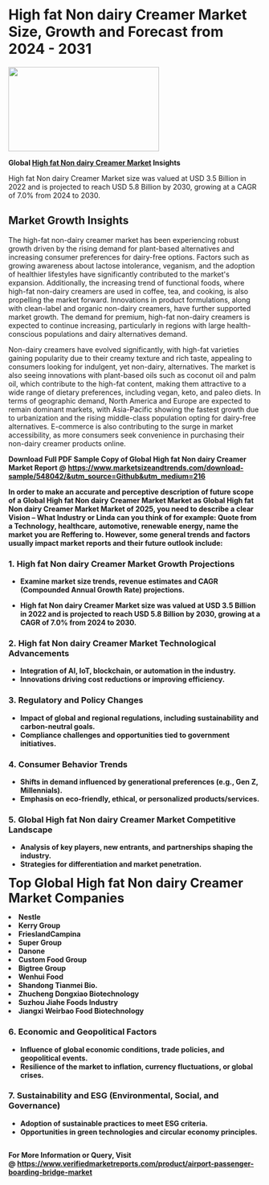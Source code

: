 <H1>High fat Non dairy Creamer Market Size, Growth and Forecast from 2024 - 2031</H1><img class="aligncenter size-medium wp-image-584254" src="https://thirdeyenews.in/wp-content/uploads/2024/09/Global-Market-Research-300x168.jpeg" alt="" width="300" height="168" /><p><strong>Global&nbsp;<a href="https://www.marketsizeandtrends.com/download-sample/548042/&amp;utm_source=Github&utm_medium=216">High fat Non dairy Creamer Market</a> Insights</strong></p><p>High fat Non dairy Creamer Market size was valued at USD 3.5 Billion in 2022 and is projected to reach USD 5.8 Billion by 2030, growing at a CAGR of 7.0% from 2024 to 2030.</p><p><h2>Market Growth Insights</h2> <p>The high-fat non-dairy creamer market has been experiencing robust growth driven by the rising demand for plant-based alternatives and increasing consumer preferences for dairy-free options. Factors such as growing awareness about lactose intolerance, veganism, and the adoption of healthier lifestyles have significantly contributed to the market's expansion. Additionally, the increasing trend of functional foods, where high-fat non-dairy creamers are used in coffee, tea, and cooking, is also propelling the market forward. Innovations in product formulations, along with clean-label and organic non-dairy creamers, have further supported market growth. The demand for premium, high-fat non-dairy creamers is expected to continue increasing, particularly in regions with large health-conscious populations and dairy alternatives demand.</p> <p><strong></strong></p> <p>Non-dairy creamers have evolved significantly, with high-fat varieties gaining popularity due to their creamy texture and rich taste, appealing to consumers looking for indulgent, yet non-dairy, alternatives. The market is also seeing innovations with plant-based oils such as coconut oil and palm oil, which contribute to the high-fat content, making them attractive to a wide range of dietary preferences, including vegan, keto, and paleo diets. In terms of geographic demand, North America and Europe are expected to remain dominant markets, with Asia-Pacific showing the fastest growth due to urbanization and the rising middle-class population opting for dairy-free alternatives. E-commerce is also contributing to the surge in market accessibility, as more consumers seek convenience in purchasing their non-dairy creamer products online.</p> <p><strong></p><p><span class=""><strong>Download Full PDF Sample Copy of Global High fat Non dairy Creamer Market Report</strong> @ <a href="https://www.marketsizeandtrends.com/download-sample/548042/&amp;utm_source=Github&utm_medium=216" target="_blank">https://www.marketsizeandtrends.com/download-sample/548042/&amp;utm_source=Github&utm_medium=216</a></span></p><p>In order to make an accurate and perceptive description of future scope of a Global&nbsp;High fat Non dairy Creamer Market Market as Global&nbsp;High fat Non dairy Creamer Market Market of 2025, you need to describe a clear Vision &ndash; What Industry or Linda can you think of for example: Quote from a Technology, healthcare, automotive, renewable energy, name the market you are Reffering to. However, some general trends and factors usually impact market reports and their future outlook include:</p><h3>1.&nbsp;<strong>High fat Non dairy Creamer Market Growth Projections</strong></h3><ul><li>Examine market size trends, revenue estimates and CAGR (Compounded Annual Growth Rate) projections.</li><li><p>High fat Non dairy Creamer Market size was valued at USD 3.5 Billion in 2022 and is projected to reach USD 5.8 Billion by 2030, growing at a CAGR of 7.0% from 2024 to 2030.</p></li></ul><h3>2.&nbsp;<strong>High fat Non dairy Creamer Market Technological Advancements</strong></h3><ul><li>Integration of AI, IoT, blockchain, or automation in the industry.</li><li>Innovations driving cost reductions or improving efficiency.</li></ul><h3>3.&nbsp;<strong>Regulatory and Policy Changes</strong></h3><ul><li>Impact of global and regional regulations, including sustainability and carbon-neutral goals.</li><li>Compliance challenges and opportunities tied to government initiatives.</li></ul><h3>4.&nbsp;<strong>Consumer Behavior Trends</strong></h3><ul><li>Shifts in demand influenced by generational preferences (e.g., Gen Z, Millennials).</li><li>Emphasis on eco-friendly, ethical, or personalized products/services.</li></ul><h3>5.&nbsp;<strong>Global High fat Non dairy Creamer Market Competitive Landscape</strong></h3><ul><li>Analysis of key players, new entrants, and partnerships shaping the industry.</li><li>Strategies for differentiation and market penetration.</li></ul><p data-pm-slice="1 1 []"><span style="color: inherit; font-family: inherit; font-size: 25px;">Top Global High fat Non dairy Creamer Market Companies</span></p><div class="" data-test-id=""><p><li>Nestle</li><li> Kerry Group</li><li> FrieslandCampina</li><li> Super Group</li><li> Danone</li><li> Custom Food Group</li><li> Bigtree Group</li><li> Wenhui Food</li><li> Shandong Tianmei Bio.</li><li> Zhucheng Dongxiao Biotechnology</li><li> Suzhou Jiahe Foods Industry</li><li> Jiangxi Weirbao Food Biotechnology</li></p></div><h3>6.&nbsp;<strong>Economic and Geopolitical Factors</strong></h3><ul><li>Influence of global economic conditions, trade policies, and geopolitical events.</li><li>Resilience of the market to inflation, currency fluctuations, or global crises.</li></ul><h3>7.&nbsp;<strong>Sustainability and ESG (Environmental, Social, and Governance)</strong></h3><ul><li>Adoption of sustainable practices to meet ESG criteria.</li><li>Opportunities in green technologies and circular economy principles.</li></ul><h2><strong style="font-size: 14px;">For More Information or Query, Visit @&nbsp;</strong><a style="background-color: #ffffff; font-size: 14px;" href="https://www.marketsizeandtrends.com/report/high-fat-non-dairy-creamer-market/" target="_blank">https://www.verifiedmarketreports.com/product/airport-passenger-boarding-bridge-market</a></h2>
